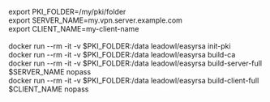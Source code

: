 export PKI_FOLDER=/my/pki/folder \
export SERVER_NAME=my.vpn.server.example.com \
export CLIENT_NAME=my-client-name
\
\
docker run --rm -it -v $PKI_FOLDER:/data leadowl/easyrsa init-pki \
docker run --rm -it -v $PKI_FOLDER:/data leadowl/easyrsa build-ca \
docker run --rm -it -v $PKI_FOLDER:/data leadowl/easyrsa build-server-full $SERVER_NAME nopass \
docker run --rm -it -v $PKI_FOLDER:/data leadowl/easyrsa build-client-full $CLIENT_NAME nopass
